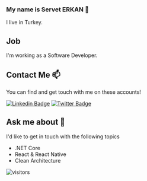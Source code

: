 ### My name is Servet ERKAN 👋


I live in Turkey.

## Job

I'm working as a Software Developer.

## Contact Me 📫

You can find and get touch with me on these accounts!

[![Linkedin Badge](https://img.shields.io/badge/serveterkan-follow%20on%20linkedin-blue?style=for-the-badge&logo=linkedin)](https://www.linkedin.com/in/srvtrkn/)
[![Twitter Badge](https://img.shields.io/badge/serveterkan-follow%20on%20twitter-blue?style=for-the-badge&logo=twitter)](https://twitter.com/srvtrkn)

## Ask me about 💬

I'd like to get in touch with the following topics

  - .NET Core
  - React & React Native
  - Clean Architecture
  
  ![visitors](https://img.shields.io/badge/dynamic/json?color=informational&label=visitor%20count&query=value&url=https%3A%2F%2Fapi.countapi.xyz%2Fhit%2Fsrvtrkn.srvtrkn%2Freadme)
